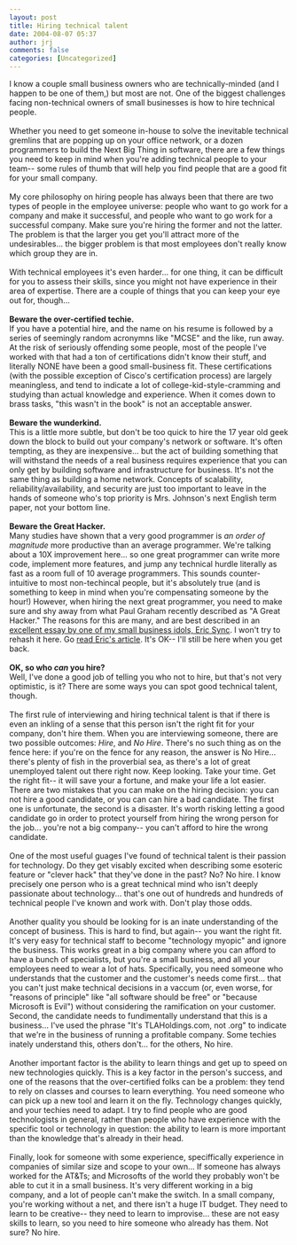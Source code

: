 ```yaml
---
layout: post
title: Hiring technical talent
date: 2004-08-07 05:37
author: jrj
comments: false
categories: [Uncategorized]
---
```

I know a couple small business owners who are technically-minded (and I happen to be one of them,) but most are not. One of the biggest challenges facing non-technical owners of small businesses is how to hire technical people.<br /><br />Whether you need to get someone in-house to solve the inevitable technical gremlins that are popping up on your office network, or a dozen programmers to build the Next Big Thing in software, there are a few things you need to keep in mind when you're adding technical people to your team-- some rules of thumb that will help you find people that are a good fit for your small company.<br /><br />My core philosophy on hiring people has always been that there are two types of people in the employee universe: people who want to go work for a company and make it successful, and people who want to go work for a successful company. Make sure you're hiring the former and not the latter. The problem is that the larger you get you'll attract more of the undesirables... the bigger problem is that most employees don't really know which group they are in.<br /><br />With technical employees it's even harder... for one thing, it can be difficult for you to assess their skills, since you might not have experience in their area of expertise. There are a couple of things that you can keep your eye out for, though...<br /><br />**Beware the over-certified techie.**<br />If you have a potential hire, and the name on his resume is followed by a series of seemingly random acronymns like "MCSE" and the like, run away. At the risk of seriously offending some people, most of the people I've worked with that had a ton of certifications didn't know their stuff, and literally NONE have been a good small-business fit. These certifications (with the possible exception of Cisco's certification process) are largely meaningless, and tend to indicate a lot of college-kid-style-cramming and studying than actual knowledge and experience. When it comes down to brass tasks, "this wasn't in the book" is not an acceptable answer.<br /><br />**Beware the wunderkind.**<br />This is a little more subtle, but don't be too quick to hire the 17 year old geek down the block to build out your company's network or software. It's often tempting, as they are inexpensive... but the act of building something that will withstand the needs of a real business requires experience that you can only get by building software and infrastructure for business. It's not the same thing as building a home network. Concepts of scalability, reliability/availability, and security are just too important to leave in the hands of someone who's top priority is Mrs. Johnson's next English term paper, not your bottom line.<br /><br />**Beware the Great Hacker.**<br />Many studies have shown that a very good programmer is *an order of magnitude* more productive than an average programmer. We're talking about a 10X improvement here... so one great programmer can write more code, implement more features, and jump any technical hurdle literally as fast as a room full of 10 average programmers. This sounds counter-intuitive to most non-techincal people, but it's absolutely true (and is something to keep in mind when you're compensating someone by the hour!) However, when hiring the next great programmer, you need to make sure and shy away from what Paul Graham recently described as "A Great Hacker." The reasons for this are many, and are best described in an <a href="http://software.ericsink.com/entries/No_Great_Hackers.html" target="_blank">excellent essay by one of my small business idols, Eric Sync</a>. I won't try to rehash it here. Go <a href="http://software.ericsink.com/entries/No_Great_Hackers.html" target="_blank">read Eric's article</a>. It's OK-- I'll still be here when you get back.<br /><br />**OK, so who *can* you hire?**<br />Well, I've done a good job of telling you who not to hire, but that's not very optimistic, is it? There are some ways you can spot good technical talent, though.<br /><br />The first rule of interviewing and hiring technical talent is that if there is even an inkling of a sense that this person isn't the right fit for your company, don't hire them. When you are interviewing someone, there are two possible outcomes: *Hire*, and *No Hire*. There's no such thing as on the fence here: if you're on the fence for any reason, the answer is No Hire... there's plenty of fish in the proverbial sea, as there's a lot of great unemployed talent out there right now. Keep looking. Take your time. Get the right fit-- it will save your a fortune, and make your life a lot easier. There are two mistakes that you can make on the hiring decision: you can not hire a good candidate, or you can can hire a bad candidate. The first one is unfortunate, the second is a disaster. It's worth risking letting a good candidate go in order to protect yourself from hiring the wrong person for the job... you're not a big company-- you can't afford to hire the wrong candidate.<br /><br />One of the most useful guages I've found of technical talent is their passion for technology. Do they get visably excited when describing some esoteric feature or "clever hack" that they've done in the past? No? No hire. I know precisely one person who is a great technical mind who isn't deeply passionate about technology... that's one out of hundreds and hundreds of technical people I've known and work with. Don't play those odds.<br /><br />Another quality you should be looking for is an inate understanding of the concept of business. This is hard to find, but again-- you want the right fit. It's very easy for technical staff to become "technology myopic" and ignore the business. This works great in a big company where you can afford to have a bunch of specialists, but you're a small business, and all your employees need to wear a lot of hats. Specifically, you need someone who understands that the customer and the customer's needs come first... that you can't just make technical decisions in a vaccum (or, even worse, for "reasons of principle" like "all software should be free" or "because Microsoft is Evil") without considering the ramification on your customer. Second, the candidate needs to fundimentally understand that this is a business... I've used the phrase "It's TLAHoldings.com, not .org" to indicate that we're in the business of running a profitable company. Some techies inately understand this, others don't... for the others, No hire.<br /><br />Another important factor is the ability to learn things and get up to speed on new technologies quickly. This is a key factor in the person's success, and one of the reasons that the over-certified folks can be a problem: they tend to rely on classes and courses to learn everything. You need someone who can pick up a new tool and learn it on the fly. Technology changes quickly, and your techies need to adapt. I try to find people who are good technologists in general, rather than people who have experience with the specific tool or technology in question: the ability to learn is more important than the knowledge that's already in their head.<br /><br />Finally, look for someone with some experience, speciffically experience in companies of similar size and scope to your own... If someone has always worked for the AT&amp;Ts; and Microsofts of the world they probably won't be able to cut it in a small business. It's very different working in a big company, and a lot of people can't make the switch. In a small company, you're working without a net, and there isn't a huge IT budget. They need to learn to be creative-- they need to learn to improvise... these are not easy skills to learn, so you need to hire someone who already has them. Not sure? No hire.
